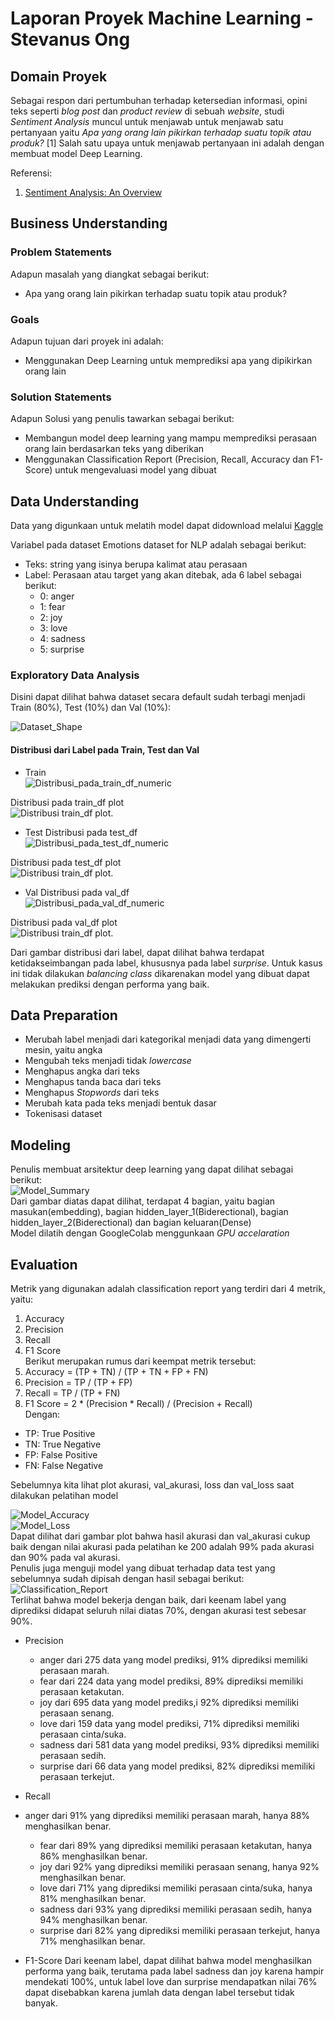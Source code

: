 # Laporan Proyek Machine Learning - Stevanus Ong

## Domain Proyek
Sebagai respon dari pertumbuhan terhadap ketersedian informasi, opini teks seperti _blog post_  dan _product review_ di sebuah _website_, studi _Sentiment Analysis_ muncul untuk menjawab untuk menjawab satu pertanyaan yaitu _Apa yang orang lain pikirkan terhadap suatu topik atau produk?_ [1] Salah satu upaya untuk menjawab pertanyaan ini adalah dengan membuat model Deep Learning.

Referensi:

  1. [Sentiment Analysis: An Overview](https://www.academia.edu/download/3243118/CompsYelenaMejova.pdf)

## Business Understanding
### Problem Statements
Adapun masalah yang diangkat sebagai berikut:
- Apa yang orang lain pikirkan terhadap suatu topik atau produk?

### Goals
Adapun tujuan dari proyek ini adalah:
- Menggunakan Deep Learning untuk memprediksi apa yang dipikirkan orang lain

### Solution Statements
Adapun Solusi yang penulis tawarkan sebagai berikut:
- Membangun model deep learning yang mampu memprediksi perasaan orang lain berdasarkan teks yang diberikan
- Menggunakan Classification Report (Precision, Recall, Accuracy dan F1-Score) untuk mengevaluasi model yang dibuat

## Data Understanding
Data yang digunkaan untuk melatih model dapat didownload melalui [Kaggle](https://www.kaggle.com/datasets/praveengovi/emotions-dataset-for-nlp)

Variabel pada dataset Emotions dataset for NLP adalah sebagai berikut:
- Teks: string yang isinya berupa kalimat atau perasaan
- Label: Perasaan atau target yang akan ditebak, ada 6 label sebagai berikut:
  - 0: anger 
  - 1: fear 
  - 2: joy 
  - 3: love 
  - 4: sadness 
  - 5: surprise 
  
### Exploratory Data Analysis
Disini dapat dilihat bahwa dataset secara default sudah terbagi menjadi Train (80%), Test (10%) dan Val (10%):

![Dataset_Shape](https://github.com/StevanusO/Dicoding-Machine-Learning-Terapan/blob/c826104afd578f7e9d16acf17b9943a734105cbd/Proyek-1-Predicitve_Analytic/img/dataset_shape.png)

#### Distribusi dari Label pada Train, Test dan Val
- Train   
![Distribusi_pada_train_df_numeric](https://github.com/StevanusO/Dicoding-Machine-Learning-Terapan/blob/a469ab8c1b265a637d7893ed28ee7d03093bca38/Proyek-1-Predicitve_Analytic/img/distribusi_train_numeric.png)

Distribusi pada train_df plot  
<picture>
  <source media="(prefers-color-scheme: light)" srcset="https://github.com/StevanusO/Dicoding-Machine-Learning-Terapan/blob/main/Proyek-1-Predicitve_Analytic/img/distribusi_train_plot.png">
  <source media="(prefers-color-scheme: dark)" srcset="https://github.com/StevanusO/Dicoding-Machine-Learning-Terapan/blob/main/Proyek-1-Predicitve_Analytic/img/distribusi_train_plot.png">
  <img alt="Distribusi train_df plot." src="https://github.com/StevanusO/Dicoding-Machine-Learning-Terapan/blob/main/Proyek-1-Predicitve_Analytic/img/distribusi_train_plot.png">
</picture>

- Test 
Distribusi pada test_df  
![Distribusi_pada_test_df_numeric](https://github.com/StevanusO/Dicoding-Machine-Learning-Terapan/blob/main/Proyek-1-Predicitve_Analytic/img/distribusi_test_numeric.png)

Distribusi pada test_df plot  
<picture>
  <source media="(prefers-color-scheme: light)" srcset="https://github.com/StevanusO/Dicoding-Machine-Learning-Terapan/blob/main/Proyek-1-Predicitve_Analytic/img/distribusi_test_plot.png">
  <source media="(prefers-color-scheme: dark)" srcset="https://github.com/StevanusO/Dicoding-Machine-Learning-Terapan/blob/main/Proyek-1-Predicitve_Analytic/img/distribusi_test_plot.png">
  <img alt="Distribusi train_df plot." src="https://github.com/StevanusO/Dicoding-Machine-Learning-Terapan/blob/main/Proyek-1-Predicitve_Analytic/img/distribusi_test_plot.png">
</picture>

- Val
Distribusi pada val_df  
![Distribusi_pada_val_df_numeric](https://github.com/StevanusO/Dicoding-Machine-Learning-Terapan/blob/628992cd839225b3eb1894a33e4f4f8834cc8b4e/Proyek-1-Predicitve_Analytic/img/distribusi_val_numeric.png)

Distribusi pada val_df plot  
<picture>
  <source media="(prefers-color-scheme: light)" srcset="https://github.com/StevanusO/Dicoding-Machine-Learning-Terapan/blob/main/Proyek-1-Predicitve_Analytic/img/distribusi_val_plot.png">
  <source media="(prefers-color-scheme: dark)" srcset="https://github.com/StevanusO/Dicoding-Machine-Learning-Terapan/blob/main/Proyek-1-Predicitve_Analytic/img/distribusi_val_plot.png">
  <img alt="Distribusi train_df plot." src="https://github.com/StevanusO/Dicoding-Machine-Learning-Terapan/blob/main/Proyek-1-Predicitve_Analytic/img/distribusi_val_plot.png">
</picture>

Dari gambar distribusi dari label, dapat dilihat bahwa terdapat ketidakseimbangan pada label, khususnya pada label _surprise_. Untuk kasus ini tidak dilakukan _balancing class_ dikarenakan model yang dibuat dapat melakukan prediksi dengan performa yang baik.
## Data Preparation
- Merubah label menjadi dari kategorikal menjadi data yang dimengerti mesin, yaitu angka
- Mengubah teks menjadi tidak _lowercase_
- Menghapus angka dari teks
- Menghapus tanda baca dari teks
- Menghapus _Stopwords_ dari teks
- Merubah kata pada teks menjadi bentuk dasar
- Tokenisasi dataset
## Modeling
Penulis membuat arsitektur deep learning yang dapat dilihat sebagai berikut:  
![Model_Summary](https://github.com/StevanusO/Dicoding-Machine-Learning-Terapan/blob/main/Proyek-1-Predicitve_Analytic/img/model_summary.png)  
Dari gambar diatas dapat dilihat, terdapat 4 bagian, yaitu bagian masukan(embedding), bagian hidden_layer_1(Biderectional), bagian hidden_layer_2(Biderectional) dan bagian keluaran(Dense)   
Model dilatih dengan GoogleColab menggunkaan _GPU accelaration_
## Evaluation
Metrik yang digunakan adalah classification report yang terdiri dari 4 metrik, yaitu:
1. Accuracy
2. Precision
3. Recall
4. F1 Score  
Berikut merupakan rumus dari keempat metrik tersebut:
1. Accuracy = (TP + TN) / (TP + TN + FP + FN)
2. Precision = TP / (TP + FP)
3. Recall = TP / (TP + FN)
4. F1 Score = 2 * (Precision * Recall) / (Precision + Recall)    
Dengan:
  - TP: True Positive
  - TN: True Negative
  - FP: False Positive
  - FN: False Negative

Sebelumnya kita lihat plot akurasi, val_akurasi, loss dan val_loss saat dilakukan pelatihan model

![Model_Accuracy](https://github.com/StevanusO/Dicoding-Machine-Learning-Terapan/blob/main/Proyek-1-Predicitve_Analytic/img/model_accuracy.png)  
![Model_Loss](https://github.com/StevanusO/Dicoding-Machine-Learning-Terapan/blob/main/Proyek-1-Predicitve_Analytic/img/model_loss.png)  
Dapat dilihat dari gambar plot bahwa hasil akurasi dan val_akurasi cukup baik dengan nilai akurasi pada pelatihan ke 200 adalah 99% pada akurasi dan 90% pada val akurasi.  
Penulis juga menguji model yang dibuat terhadap data test yang sebelumnya sudah dipisah dengan hasil sebagai berikut:  
![Classification_Report](https://github.com/StevanusO/Dicoding-Machine-Learning-Terapan/blob/main/Proyek-1-Predicitve_Analytic/img/classification_report.png)  
Terlihat bahwa model bekerja dengan baik, dari keenam label yang diprediksi didapat seluruh nilai diatas 70%, dengan akurasi test sebesar 90%.
- Precision
  - anger
  dari 275 data yang model prediksi, 91% diprediksi memiliki perasaan marah.    
  - fear
  dari 224 data yang model prediksi, 89% diprediksi memiliki perasaan ketakutan.    
  - joy
  dari 695 data yang model prediks,i 92% diprediksi memiliki perasaan senang.  
  - love
  dari 159 data yang model prediksi, 71% diprediksi memiliki perasaan cinta/suka.  
  - sadness
  dari 581 data yang model prediksi, 93% diprediksi memiliki perasaan sedih.  
  - surprise
  dari 66 data yang model prediksi, 82% diprediksi memiliki perasaan terkejut.  
  
- Recall
- anger
  dari 91% yang diprediksi memiliki perasaan marah, hanya 88% menghasilkan benar. 
  - fear
  dari 89% yang diprediksi memiliki perasaan ketakutan, hanya 86% menghasilkan benar. 
  - joy
  dari 92% yang diprediksi memiliki perasaan senang, hanya 92% menghasilkan benar. 
  - love
  dari 71% yang diprediksi memiliki perasaan cinta/suka, hanya 81% menghasilkan benar. 
  - sadness
  dari 93% yang diprediksi memiliki perasaan sedih, hanya 94% menghasilkan benar. 
  - surprise
  dari 82% yang diprediksi memiliki perasaan terkejut, hanya 71% menghasilkan benar.  
  
- F1-Score
Dari keenam label, dapat dilihat bahwa model menghasilkan performa yang baik, terutama pada label sadness dan joy karena hampir mendekati 100%, untuk label love dan surprise mendapatkan nilai 76% dapat disebabkan karena jumlah data dengan label tersebut tidak banyak.

